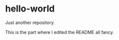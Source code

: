 hello-world
===========

Just another repository.

This is the part where I edited the README all fancy.
